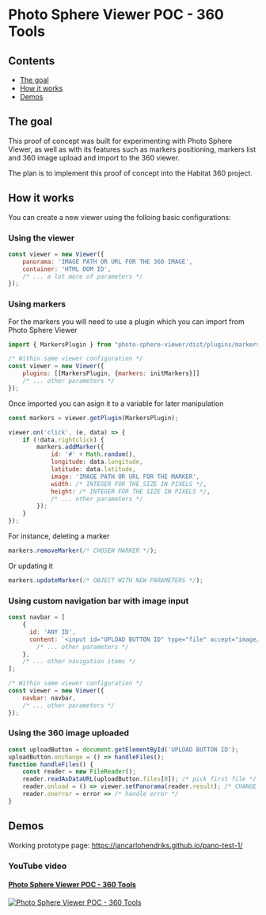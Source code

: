 # Photo Sphere Viewer POC - 360 Tools

## Contents
- [The goal](#the-goal)
- [How it works](#how-it-works)
- [Demos](#demos)

## The goal
This proof of concept was built for experimenting with Photo Sphere Viewer, as well as with its features such as markers positioning, markers list and 360 image upload and import to the 360 viewer.

The plan is to implement this proof of concept into the Habitat 360 project.

## How it works
You can create a new viewer using the folloing basic configurations:


### Using the viewer
```js
const viewer = new Viewer({
	panorama: 'IMAGE PATH OR URL FOR THE 360 IMAGE',
	container: 'HTML DOM ID',
	/* ... a lot more of parameters */
});
```

### Using markers
For the markers you will need to use a plugin which you can import from Photo Sphere Viewer
```js
import { MarkersPlugin } from "photo-sphere-viewer/dist/plugins/markers";
```

```js
/* Within same viewer configuration */
const viewer = new Viewer({
	plugins: [[MarkersPlugin, {markers: initMarkers}]]
	/* ... other parameters */
});
```

Once imported you can asign it to a variable for later manipulation
```js
const markers = viewer.getPlugin(MarkersPlugin);

viewer.on('click', (e, data) => {
	if (!data.rightclick) {
		markers.addMarker({
			id: '#' + Math.random(),
			longitude: data.longitude,
			latitude: data.latitude,
			image: 'IMAGE PATH OR URL FOR THE MARKER',
			width: /* INTEGER FOR THE SIZE IN PIXELS */,
			height: /* INTEGER FOR THE SIZE IN PIXELS */,
			/* ... other parameters */
		});
	}
});
```

For instance, deleting a marker
```js
markers.removeMarker(/* CHOSEN MARKER */);
```

Or updating it
```js
markers.updateMarker(/* OBJECT WITH NEW PARAMETERS */);
```

### Using custom navigation bar with image input
```js
const navbar = [
	{
	  id: 'ANY ID',
	  content: `<input id="UPLOAD BUTTON ID" type="file" accept="image/*" name="myFiles">`,
		/* ... other parameters */
	},
	/* ... other navigation items */
];
```
```js
/* Within same viewer configuration */
const viewer = new Viewer({
	navbar: navbar,
	/* ... other parameters */
});
```

### Using the 360 image uploaded
```js
const uploadButton = document.getElementById('UPLOAD BUTTON ID');
uploadButton.onchange = () => handleFiles();
function handleFiles() {
	const reader = new FileReader();
	reader.readAsDataURL(uploadButton.files[0]); /* pick first file */
	reader.onload = () => viewer.setPanorama(reader.result); /* CHANGE VIEWER IMAGE */
	reader.onerror = error => /* handle error */
}
```

## Demos

Working prototype page: https://jancarlohendriks.github.io/pano-test-1/

### YouTube video
#### [Photo Sphere Viewer POC - 360 Tools](https://www.youtube.com/watch?v=oeGMcHm011g)
[![Photo Sphere Viewer POC - 360 Tools](https://img.youtube.com/vi/oeGMcHm011g/0.jpg)](https://www.youtube.com/watch?v=oeGMcHm011g "Photo Sphere Viewer POC - 360 Tools")